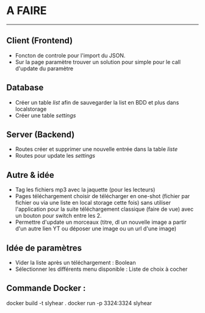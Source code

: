 # A FAIRE

---

## Client (Frontend)

- Foncton de controle pour l'import du JSON.
- Sur la page paramètre trouver un solution pour simple pour le call d'update du paramètre

## Database

- Créer un table _list_ afin de sauvegarder la list en BDD et plus dans localstorage
- Créer une table _settings_

## Server (Backend)

- Routes créer et supprimer une nouvelle entrée dans la table _liste_
- Routes pour update les _settings_

## Autre & idée

- Tag les fichiers mp3 avec la jaquette (pour les lecteurs)
- Pages téléchargement choisir de télécharger en one-shot (fichier par fichier ou via une liste en local storage cette fois) sans utiliser l'application pour la suite téléchargement classique (faire de vue) avec un bouton pour switch entre les 2.
- Permettre d'update un morceaux (titre, dl un nouvelle image a partir d'un autre lien YT ou déposer une image ou un url d'une image)

## Idée de paramètres

- Vider la liste après un téléchargement : Boolean
- Sélectionner les différents menu disponible : Liste de choix à cocher

## Commande Docker :

docker build -t slyhear .
docker run -p 3324:3324 slyhear
